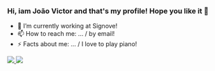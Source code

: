 ### Hi, iam João Victor and that's my profile! Hope you like it 👋

- 🔭 I’m currently working at Signove! 
- 📫 How to reach me: ... / by email!
- ⚡ Facts about me: ... / I love to play piano!

<div>
  <a href="mailto:jvsdf@outlook.com"> <img src = "https://img.shields.io/badge/Gmail-D14836?style=for-the-badge&logo=gmail&logoColor=white" target="_blank"> </a>
  <a href="https://www.instagram.com/jvsfarias"> <img src = "https://img.shields.io/badge/Instagram-E4405F?style=for-the-badge&logo=instagram&logoColor=white" target="_blank"> </a> 
</div>

<div style="display: inline-block"></div>
